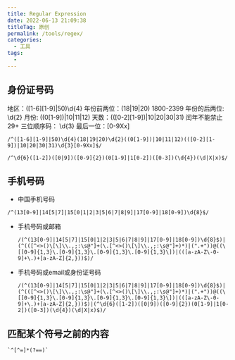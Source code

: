 ```yaml
---
title: Regular Expression
date: 2022-06-13 21:09:38
titleTag: 原创
permalink: /tools/regex/
categories:
  - 工具
tags:
  - 
---
```


## 身份证号码
地区：([1-6][1-9]|50)\d{4} 
年份前两位：(18|19|20)  1800-2399
年份的后两位: \d{2}
月份: ((0[1-9])|10|11|12)
天数：(([0-2][1-9])|10|20|30|31)  闰年不能禁止29+
三位顺序码： \d{3}
最后一位：[0-9Xx]

```regex
/^([1-6][1-9]|50)\d{4}(18|19|20)\d{2}((0[1-9])|10|11|12)(([0-2][1-9])|10|20|30|31)\d{3}[0-9Xx]$/

/^\d{6}([1-2])([0|9])([0-9]{2})(0[1-9]|1[0-2])([0-3])(\d{4})(\d|X|x)$/
```

## 手机号码
- 中国手机号码
```regex
/^(13[0-9]|14[5|7]|15[0|1|2|3|5|6|7|8|9]|17[0-9]|18[0-9])\d{8}$/
```

- 手机号码或邮箱

    `/(^(13[0-9]|14[5|7]|15[0|1|2|3|5|6|7|8|9]|17[0-9]|18[0-9])\d{8}$)|(^(([^<>()\[\]\\.,;:\s@"]+(\.[^<>()\[\]\\.,;:\s@"]+)*)|(".+"))@((\[[0-9]{1,3}\.[0-9]{1,3}\.[0-9]{1,3}\.[0-9]{1,3}\])|(([a-zA-Z\-0-9]+\.)+[a-zA-Z]{2,}))$)/`
- 手机号码或email或身份证号码
    
    `/(^(13[0-9]|14[5|7]|15[0|1|2|3|5|6|7|8|9]|17[0-9]|18[0-9])\d{8}$)|(^(([^<>()\[\]\\.,;:\s@"]+(\.[^<>()\[\]\\.,;:\s@"]+)*)|(".+"))@((\[[0-9]{1,3}\.[0-9]{1,3}\.[0-9]{1,3}\.[0-9]{1,3}\])|(([a-zA-Z\-0-9]+\.)+[a-zA-Z]{2,}))$)|(^\d{6}([1-2])([0|9])([0-9]{2})(0[1-9]|1[0-2])([0-3])(\d{4})(\d|X|x)$)/`
## 匹配某个符号之前的内容
    `^[^=]*(?==)`
